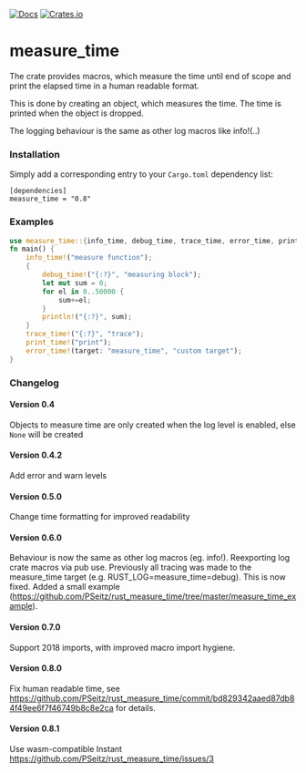 [![Docs](https://docs.rs/measure_time/badge.svg)](https://docs.rs/crate/measure_time/)
[![Crates.io](https://img.shields.io/crates/v/measure_time.svg)](https://crates.io/crates/measure_time)


# measure_time

The crate provides macros, which measure the time until end of scope and print the elapsed time in a human readable format.

This is done by creating an object, which measures the time. The time is printed when the object is dropped.

The logging behaviour is the same as other log macros like info!(..)

### Installation

Simply add a corresponding entry to your `Cargo.toml` dependency list:

```toml,ignore
[dependencies]
measure_time = "0.8"
```

### Examples

```rust
use measure_time::{info_time, debug_time, trace_time, error_time, print_time};
fn main() {
    info_time!("measure function");
    {
        debug_time!("{:?}", "measuring block");
        let mut sum = 0;
        for el in 0..50000 {
            sum+=el;
        }
        println!("{:?}", sum);
    }
    trace_time!("{:?}", "trace");
    print_time!("print");
    error_time!(target: "measure_time", "custom target");
}
```

### Changelog

#### Version 0.4
Objects to measure time are only created when the log level is enabled, else ```None``` will be created

#### Version 0.4.2
Add error and warn levels

#### Version 0.5.0
Change time formatting for improved readability

#### Version 0.6.0
Behaviour is now the same as other log macros (eg. info!). Reexporting log crate macros via pub use.
Previously all tracing was made to the measure_time target (e.g. RUST_LOG=measure_time=debug). This is now fixed.
Added a small example (https://github.com/PSeitz/rust_measure_time/tree/master/measure_time_example).

#### Version 0.7.0
Support 2018 imports, with improved macro import hygiene.

#### Version 0.8.0
Fix human readable time, see https://github.com/PSeitz/rust_measure_time/commit/bd829342aaed87db84f49ee6f7f46749b8c8e2ca for details.

#### Version 0.8.1
Use wasm-compatible Instant https://github.com/PSeitz/rust_measure_time/issues/3


